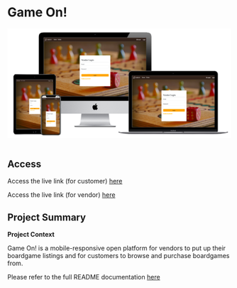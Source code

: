# Game On!


<img src='./public/multi_device_display_vendor.png' style='display:block'><br>

## Access

Access the live link (for customer) [here](https://loving-mayer-9f2c72.netlify.app/)

Access the live link (for vendor) [here](https://kls-boardgames.herokuapp.com/)


## Project Summary

**Project Context**

Game On! is a mobile-responsive open platform for vendors to put up their boardgame listings and for customers to browse and purchase boardgames from.


Please refer to the full README documentation [here]("https://github.com/kshannn/react_boardgames")